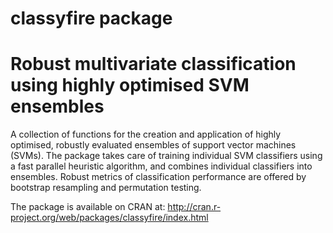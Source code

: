 classyfire package
==========

# Robust multivariate classification using highly optimised SVM ensembles

A collection of functions for the creation and application of highly optimised, robustly evaluated ensembles of support vector machines (SVMs). The package takes care of training individual SVM classifiers using a fast parallel heuristic algorithm, and combines individual classifiers into ensembles. Robust metrics of classification performance are offered by bootstrap resampling and permutation testing.

The package is available on CRAN at: 
http://cran.r-project.org/web/packages/classyfire/index.html
